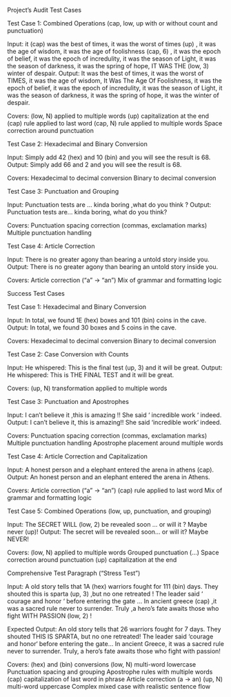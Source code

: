 Project’s Audit Test Cases

Test Case 1: Combined Operations (cap, low, up with or without count and punctuation)

Input:
it (cap) was the best of times, it was the worst of times (up) , it was the age of wisdom, it was the age of foolishness (cap, 6) , it was the epoch of belief, it was the epoch of incredulity, it was the season of Light, it was the season of darkness, it was the spring of hope, IT WAS THE (low, 3) winter of despair.
Output:
It was the best of times, it was the worst of TIMES, it was the age of wisdom, It Was The Age Of Foolishness, it was the epoch of belief, it was the epoch of incredulity, it was the season of Light, it was the season of darkness, it was the spring of hope, it was the winter of despair.

Covers:
(low, N) applied to multiple words
(up) capitalization at the end
(cap) rule applied to last word
(cap, N) rule applied to multiple words
Space correction around punctuation

Test Case 2: Hexadecimal and Binary Conversion

Input:
Simply add 42 (hex) and 10 (bin) and you will see the result is 68.
Output:
Simply add 66 and 2 and you will see the result is 68.

Covers:
Hexadecimal to decimal conversion
Binary to decimal conversion

Test Case 3: Punctuation and Grouping

Input:
Punctuation tests are ... kinda boring ,what do you think ?
Output:
Punctuation tests are... kinda boring, what do you think?

Covers:
Punctuation spacing correction (commas, exclamation marks)
Multiple punctuation handling




Test Case 4: Article Correction

Input:
There is no greater agony than bearing a untold story inside you.
Output:
There is no greater agony than bearing an untold story inside you.

Covers:
Article correction (“a” → “an”)
Mix of grammar and formatting logic

Success Test Cases

Test Case 1: Hexadecimal and Binary Conversion

Input:
In total, we found 1E (hex) boxes and 101 (bin) coins in the cave.
Output:
In total, we found 30 boxes and 5 coins in the cave.

Covers:
Hexadecimal to decimal conversion
Binary to decimal conversion

Test Case 2: Case Conversion with Counts

Input:
He whispered: This is the final test (up, 3) and it will be great.
Output:
He whispered: This is THE FINAL TEST and it will be great.

Covers:
(up, N) transformation applied to multiple words

Test Case 3: Punctuation and Apostrophes

Input:
I can’t believe it ,this is amazing !! She said ‘ incredible work ‘ indeed.
Output:
I can’t believe it, this is amazing!! She said ‘incredible work‘ indeed.

Covers:
Punctuation spacing correction (commas, exclamation marks)
Multiple punctuation handling
Apostrophe placement around multiple words



Test Case 4: Article Correction and Capitalization

Input:
A honest person and a elephant entered the arena in athens (cap).
Output:
An honest person and an elephant entered the arena in Athens.

Covers:
Article correction (“a” → “an”)
(cap) rule applied to last word
Mix of grammar and formatting logic

Test Case 5: Combined Operations (low, up, punctuation, and grouping)

Input:
The SECRET WILL (low, 2) be revealed soon … or will it ? Maybe never (up)!
Output:
The secret will be revealed soon… or will it? Maybe NEVER!

Covers:
(low, N) applied to multiple words
Grouped punctuation (…)
Space correction around punctuation
(up) capitalization at the end

Comprehensive Test Paragraph (“Stress Test”)

Input:
A old story tells that 1A (hex) warriors fought for 111 (bin) days. They shouted this is sparta (up, 3) ,but no one retreated ! The leader said ‘ courage and honor ‘ before entering the gate … In ancient greece (cap) ,it was a sacred rule never to surrender. Truly ,a hero’s fate awaits those who fight WITH PASSION (low, 2) !

Expected Output:
An old story tells that 26 warriors fought for 7 days. They shouted THIS IS SPARTA, but no one retreated! The leader said ‘courage and honor‘ before entering the gate… In ancient Greece, it was a sacred rule never to surrender. Truly, a hero’s fate awaits those who fight with passion!

Covers:
(hex) and (bin) conversions
(low, N) multi-word lowercase
Punctuation spacing and grouping
Apostrophe rules with multiple words
(cap) capitalization of last word in phrase
Article correction (a → an)
(up, N) multi-word uppercase
Complex mixed case with realistic sentence flow
